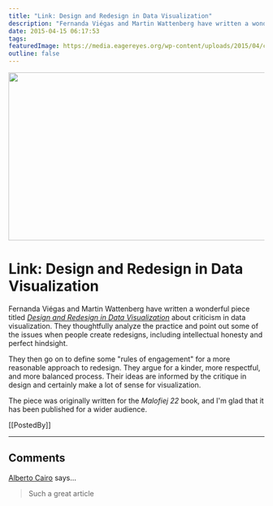 ```yaml
---
title: "Link: Design and Redesign in Data Visualization"
description: "Fernanda Viégas and Martin Wattenberg have written a wonderful piece titled Design and Redesign in Data Visualization about criticism in data visualization. They thoughtfully analyze the practice and point out some of the issues when people create redesigns, including intellectual honesty and perfect hindsight."
date: 2015-04-15 06:17:53
tags: 
featuredImage: https://media.eagereyes.org/wp-content/uploads/2015/04/cairo-redesign.png
outline: false
---
```


<p align="center"><img src="https://media.eagereyes.org/wp-content/uploads/2015/04/cairo-redesign.png" width="725" height="331" /></p>

# Link: Design and Redesign in Data Visualization

Fernanda Viégas and Martin Wattenberg have written a wonderful piece titled <em><a href="https://medium.com/@hint_fm/design-and-redesign-4ab77206cf9">Design and Redesign in Data Visualization</a></em> about criticism in data visualization. They thoughtfully analyze the practice and point out some of the issues when people create redesigns, including intellectual honesty and perfect hindsight.

They then go on to define some "rules of engagement" for a more reasonable approach to redesign. They argue for a kinder, more respectful, and more balanced process. Their ideas are informed by the critique in design and certainly make a lot of sense for visualization.

The piece was originally written for the <em>Malofiej 22</em> book, and I'm glad that it has been published for a wider audience.

[[PostedBy]]

<aside class="comments">

---
## Comments

<a href="http://www.thefunctionalart.com" rel="nofollow noopener" target="_blank">Alberto Cairo</a> says…
>	Such a great article

</aside>

